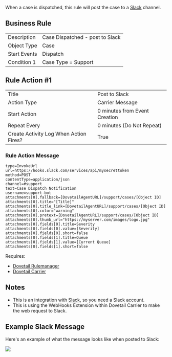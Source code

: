 When a case is dispatched, this rule will post the case to a [Slack](https://slack.com/) channel. 

## Business Rule

|  |  |
| ------------- | ------------- |
| Description  |Case Dispatched - post to Slack |
| Object Type  | Case|
| Start Events| Dispatch
| Condition 1 | Case Type = Support

## Rule Action #1

|  |  |
| ------------- | ------------- |
| Title	| Post to Slack
| Action Type	| Carrier Message
| Start Action	| 0 minutes from Event Creation
| Repeat Every	| 0 minutes (Do Not Repeat)
| Create Activity Log When Action Fires?	| True

### Rule Action Message	
```
type=InvokeUrl
url=https://hooks.slack.com/services/api/mysecrettoken
method=POST
contentType=application/json
channel=#support
text=Case Dispatch Notification
username=support-bot
attachments[0].fallback=[DovetailAgentURL]/support/cases/[Object ID]
attachments[0].title="[Title]"
attachments[0].title_link=[DovetailAgentURL]/support/cases/[Object ID]
attachments[0].color="warning"
attachments[0].pretext=[DovetailAgentURL]/support/cases/[Object ID]
attachments[0].thumb_url="https://myserver.com/images/logo.jpg"
attachments[0].fields[0].title=Severity
attachments[0].fields[0].value=[Severity]
attachments[0].fields[0].short=false
attachments[0].fields[1].title=Queue
attachments[0].fields[1].value=[Current Queue]
attachments[0].fields[1].short=false
```

Requires:
* [Dovetail Rulemanager](https://support.dovetailsoftware.com/selfservice/products/show/RuleManager)
* [Dovetail Carrier](https://support.dovetailsoftware.com/selfservice/products/show/Dovetail%20Carrier)

## Notes
* This is an integration with [Slack](https://slack.com/), so you need a Slack account.
* This is using the WebHooks Extension within Dovetail Carrier to make the web request to Slack.

## Example Slack Message
Here's an example of what the message looks like when posted to Slack:

![](https://d26dzxoao6i3hh.cloudfront.net/items/2f290H13262v3R2a3k2I/slack-dispatch.png)

